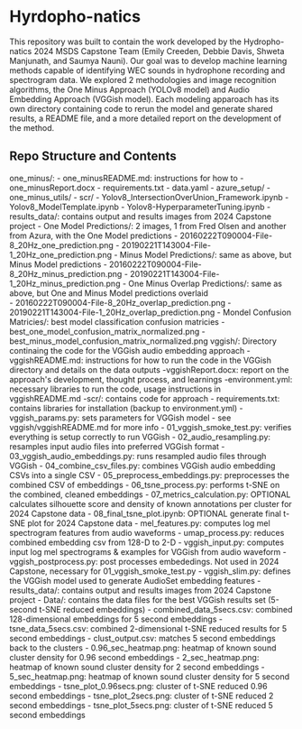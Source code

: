 # Hyrdopho-natics

This repository was built to contain the work developed by the Hydropho-natics 2024 MSDS Capstone Team (Emily Creeden, Debbie Davis, Shweta Manjunath, and Saumya Nauni). Our goal was to develop machine learning methods capable of identifying WEC sounds in hydrophone recording and spectrogram data. We explored 2 methodologies and image recognition algorithms, the One Minus Approach (YOLOv8 model) and Audio Embedding Approach (VGGish model). Each modeling apparoach has its own directory containing code to rerun the model and generate shared results, a README file, and a more detailed report on the development of the method.
 
## Repo Structure and Contents

one_minus/:
    - one_minusREADME.md: instructions for how to 
    - one_minusReport.docx
    - requirements.txt
    - data.yaml
    - azure_setup/
    - one_minus_utils/
    - scr/
        - Yolov8_IntersectionOverUnion_Framework.ipynb
        - Yolov8_ModelTemplate.ipynb
        - Yolov8-HyperparameterTuning.ipynb
    -results_data/: contains output and results images from 2024 Capstone project
        - One Model Predictions/: 2 images, 1 from Fred Olsen and another from Azura, with the One Model predictions
            - 20160222T090004-File-8_20Hz_one_prediction.png
            - 20190221T143004-File-1_20Hz_one_prediction.png
        - Minus Model Predictions/: same as above, but Minus Model predictions
            - 20160222T090004-File-8_20Hz_minus_prediction.png 
            - 20190221T143004-File-1_20Hz_minus_prediction.png
        - One Minus Overlap Predictions/: same as above, but One and Minus Model predictions overlaid            
            - 20160222T090004-File-8_20Hz_overlap_prediction.png
            - 20190221T143004-File-1_20Hz_overlap_prediction.png
        - Mondel Confusion Matricies/: best model classification confusion matricies
            - best_one_model_confusion_matrix_normalized.png
            - best_minus_model_confusion_matrix_normalized.png
vggish/: Directory continaing the code for the VGGish audio embedding approach
    -vggishREADME.md: instructions for how to run the code in the VGGish directory and details on the data outputs
    -vggishReport.docx: report on the approach's development, thought process, and learnings 
    -environment.yml: necessary libraries to run the code, usage instructions in vggishREADME.md
    -scr/: contains code for approach
        - requirements.txt: contains libraries for installation (backup to environment.yml)
        - vggish_params.py: sets parameters for VGGish model - see vggish/vggishREADME.md for more info
        - 01_vggish_smoke_test.py: verifies everything is setup correctly to run VGGish
        - 02_audio_resampling.py: resamples input audio files into preferred VGGish format
        - 03_vggish_audio_embeddings.py: runs resampled audio files through VGGish
        - 04_combine_csv_files.py: combines VGGish audio embedding CSVs into a single CSV
        - 05_preprocess_embeddings.py: preprocesses the combined CSV of embeddings
        - 06_tsne_process.py: performs t-SNE on the combined, cleaned embeddings
        - 07_metrics_calculation.py: OPTIONAL calculates silhouette score and density of known annotations per cluster for 2024 Capstone data
        - 08_final_tsne_plot.ipynb: OPTIONAL generate final t-SNE plot for 2024 Capstone data
        - mel_features.py: computes log mel spectrogram features from audio waveforms
        - umap_process.py: reduces combined embedding csv from 128-D to 2-D
        - vggish_input.py: computes input log mel spectrograms & examples for VGGish from audio waveform
        - vggish_postprocess.py: post processes embededings. Not used in 2024 Capstone, necessary for 01_vggish_smoke_test.py
        - vggish_slim.py: defines the VGGish model used to generate AudioSet embedding features
    -results_data/: contains output and results images from 2024 Capstone project
        - Data/: contains the data files for the best VGGish results set (5-second t-SNE reduced embeddings)
            - combined_data_5secs.csv: combined 128-dimensional embeddings for 5 second embeddings
            - tsne_data_5secs.csv: combined 2-dimensional t-SNE reduced results for 5 second embeddings
            - clust_output.csv: matches 5 second embeddings back to the clusters
        - 0.96_sec_heatmap.png: heatmap of known sound cluster density for 0.96 second embeddings
        - 2_sec_heatmap.png: heatmap of known sound cluster density for 2 second embeddings
        - 5_sec_heatmap.png: heatmap of known sound cluster density for 5 second embeddings
        - tsne_plot_0.96secs.png: cluster of t-SNE reduced 0.96 second embeddings
        - tsne_plot_2secs.png: cluster of t-SNE reduced 2 second embeddings
        - tsne_plot_5secs.png: cluster of t-SNE reduced 5 second embeddings
